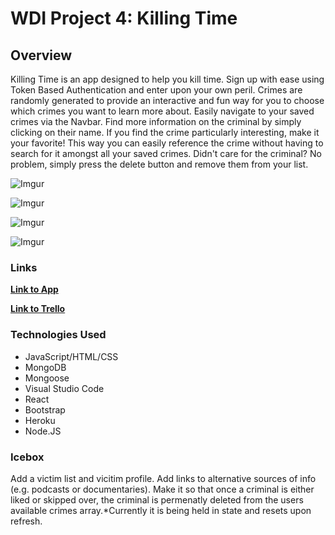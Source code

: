# WDI Project 4: Killing Time

## Overview
Killing Time is an app designed to help you kill time. 
Sign up with ease using Token Based Authentication and enter upon your own peril. 
Crimes are randomly generated to provide an interactive and fun way for you to choose which crimes you want to learn more about. 
Easily navigate to your saved crimes via the Navbar. Find more information on the criminal by simply clicking on their name.
If you find the crime particularly interesting, make it your favorite! This way you can easily reference the crime without having to search for it amongst all your saved crimes. Didn't care for the criminal? No problem, simply press the delete button and remove them from your list. 

![Imgur](https://i.imgur.com/p16NT5g.png)



![Imgur](https://i.imgur.com/MteMbFJ.png)

 

![Imgur](https://i.imgur.com/RAVWVeO.png)


 
![Imgur](https://i.imgur.com/keN4P9e.png)

### Links
**[Link to App](https://killingtime.herokuapp.com/)**

**[Link to Trello](https://trello.com/b/4Q4h0SMI/project-three-killing-time)**

### Technologies Used
* JavaScript/HTML/CSS
* MongoDB
* Mongoose
* Visual Studio Code
* React
* Bootstrap
* Heroku
* Node.JS

### Icebox

Add a victim list and vicitim profile. Add links to alternative sources of info (e.g. podcasts or documentaries). Make it so that once a criminal is either liked or skipped over, the criminal is permenatly deleted from the users available crimes array.*Currently it is being held in state and resets upon refresh. 
